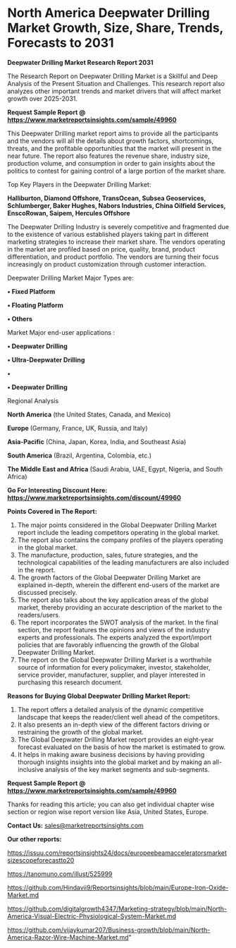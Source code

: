 # North America Deepwater Drilling Market Growth, Size, Share, Trends, Forecasts to 2031

<strong>Deepwater Drilling Market Research Report 2031</strong>

The Research Report on Deepwater Drilling Market is a Skillful and Deep Analysis of the Present Situation and Challenges. This research report also analyzes other important trends and market drivers that will affect market growth over 2025-2031.

<strong>Request Sample Report @ <a href=https://www.marketreportsinsights.com/sample/49960>https://www.marketreportsinsights.com/sample/49960</a></strong>

This Deepwater Drilling market report aims to provide all the participants and the vendors will all the details about growth factors, shortcomings, threats, and the profitable opportunities that the market will present in the near future. The report also features the revenue share, industry size, production volume, and consumption in order to gain insights about the politics to contest for gaining control of a large portion of the market share.

Top Key Players in the Deepwater Drilling Market:

<strong>Halliburton, Diamond Offshore, TransOcean, Subsea Geoservices, Schlumberger, Baker Hughes, Nabors Industries, China Oilfield Services, EnscoRowan, Saipem, Hercules Offshore</strong>

The Deepwater Drilling Industry is severely competitive and fragmented due to the existence of various established players taking part in different marketing strategies to increase their market share. The vendors operating in the market are profiled based on price, quality, brand, product differentiation, and product portfolio. The vendors are turning their focus increasingly on product customization through customer interaction.

Deepwater Drilling Market Major Types are:

<strong>•  Fixed Platform

•  Floating Platform

•  Others</strong>

Market Major end-user applications :

<strong>•  Deepwater Drilling

•  Ultra-Deepwater Drilling

•  

•  Deepwater Drilling</strong>

Regional Analysis

</u><strong><b>North America</b></strong> (the United States, Canada, and Mexico)

<strong><b>Europe </b></strong>(Germany, France, UK, Russia, and Italy)

<strong><b>Asia-Pacific</b></strong> (China, Japan, Korea, India, and Southeast Asia)

<strong><b>South America</b></strong> (Brazil, Argentina, Colombia, etc.)

<strong><b>The Middle East and Africa</b></strong> (Saudi Arabia, UAE, Egypt, Nigeria, and South Africa)

<strong>Go For Interesting Discount Here: <a href=https://www.marketreportsinsights.com/discount/49960>https://www.marketreportsinsights.com/discount/49960</a></strong>

<strong>Points Covered in The Report:</strong>
<ol>
  <li>The major points considered in the Global Deepwater Drilling Market report include the leading competitors operating in the global market.</li>
  <li>The report also contains the company profiles of the players operating in the global market.</li>
  <li>The manufacture, production, sales, future strategies, and the technological capabilities of the leading manufacturers are also included in the report.</li>
  <li>The growth factors of the Global Deepwater Drilling Market are explained in-depth, wherein the different end-users of the market are discussed precisely.</li>
  <li>The report also talks about the key application areas of the global market, thereby providing an accurate description of the market to the readers/users.</li>
  <li>The report incorporates the SWOT analysis of the market. In the final section, the report features the opinions and views of the industry experts and professionals. The experts analyzed the export/import policies that are favorably influencing the growth of the Global Deepwater Drilling Market.</li>
  <li>The report on the Global Deepwater Drilling Market is a worthwhile source of information for every policymaker, investor, stakeholder, service provider, manufacturer, supplier, and player interested in purchasing this research document.</li>
</ol>
<strong>Reasons for Buying Global Deepwater Drilling Market Report:</strong>

<ol>
  <li>The report offers a detailed analysis of the dynamic competitive landscape that keeps the reader/client well ahead of the competitors.</li>
  <li>It also presents an in-depth view of the different factors driving or restraining the growth of the global market.</li>
  <li>The Global Deepwater Drilling Market report provides an eight-year forecast evaluated on the basis of how the market is estimated to grow.</li>
  <li>It helps in making aware business decisions by having providing thorough insights insights into the global market and by making an all-inclusive analysis of the key market segments and sub-segments.</li>
</ol>
<strong>Request Sample Report @ <a href=https://www.marketreportsinsights.com/sample/49960>https://www.marketreportsinsights.com/sample/49960</a></strong>


Thanks for reading this article; you can also get individual chapter wise section or region wise report version like Asia, United States, Europe.

<strong>Contact Us:</strong>
sales@marketreportsinsights.com

<strong>Our other reports:</strong>

<a href=https://issuu.com/reportsinsights24/docs/europeebeamacceleratorsmarketsizescopeforecastto20>https://issuu.com/reportsinsights24/docs/europeebeamacceleratorsmarketsizescopeforecastto20</a>

<a href=https://tanomuno.com/illust/525999>https://tanomuno.com/illust/525999</a>

<a href=https://github.com/Hindavii9/Reportsinsights/blob/main/Europe-Iron-Oxide-Market.md>https://github.com/Hindavii9/Reportsinsights/blob/main/Europe-Iron-Oxide-Market.md</a>

<a href=https://github.com/digitalgrowth4347/Marketing-strategy/blob/main/North-America-Visual-Electric-Physiological-System-Market.md>https://github.com/digitalgrowth4347/Marketing-strategy/blob/main/North-America-Visual-Electric-Physiological-System-Market.md</a>

<a href=https://github.com/vijaykumar207/Business-growth/blob/main/North-America-Razor-Wire-Machine-Market.md>https://github.com/vijaykumar207/Business-growth/blob/main/North-America-Razor-Wire-Machine-Market.md</a>"
